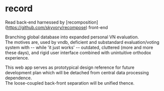 # record

Read back-end harnessed by [recomposition] (https://github.com/skyvory/recompose) front-end<br>

Branching global database into expanded personal VN evaluation.<br>
The motives are, used by vndb, deficient and substandard evaluation/voting system with -- while 'it just works' -- outdated, cluttered (more and more these days), and rigid user interface combined with unintuitive orthodox experience.<br>

This web app serves as prototypical design reference for future development plan which will be detached from central data processing dependence.<br>
The loose-coupled back-front separation will be unified thence.